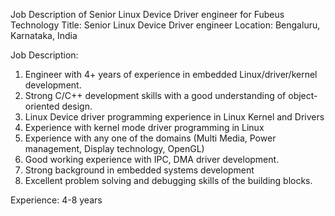 Job Description of Senior Linux Device Driver engineer for Fubeus Technology
Title: Senior Linux Device Driver engineer
Location: Bengaluru, Karnataka, India

Job Description:
1. Engineer with 4+ years of experience in embedded Linux/driver/kernel development.
2. Strong C/C++ development skills with a good understanding of object-oriented design.
3. Linux Device driver programming experience in Linux Kernel and Drivers
4. Experience with kernel mode driver programming in Linux
5. Experience with any one of the domains (Multi Media, Power management, Display technology, OpenGL)
6. Good working experience with IPC, DMA driver development.
7. Strong background in embedded systems development
8. Excellent problem solving and debugging skills of the building blocks.

Experience: 4-8 years